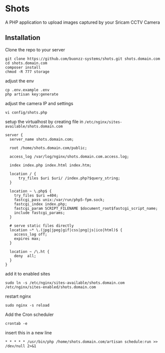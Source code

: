 # Shots

A PHP application to upload images captured by your Sricam CCTV Camera

## Installation

Clone the repo to your server

```
git clone https://github.com/buonzz-systems/shots.git shots.domain.com
cd shots.domain.com
composer install
chmod -R 777 storage
```

adjust the env
```
cp .env.example .env
php artisan key:generate
```

adjust the camera IP and settings

```
vi config/shots.php
```


setup the virtualhost by creating file in `/etc/nginx/sites-available/shots.domain.com`

```
server {
  server_name shots.domain.com;
 
  root /home/shots.domain.com/public;
 
  access_log /var/log/nginx/shots.domain.com.access.log;
 
  index index.php index.html index.htm;
 
  location / {
      try_files $uri $uri/ /index.php?$query_string;
  }

  location ~ \.php$ {
    try_files $uri =404;
    fastcgi_pass unix:/var/run/php5-fpm.sock;
    fastcgi_index index.php;
    fastcgi_param SCRIPT_FILENAME $document_root$fastcgi_script_name;
    include fastcgi_params;
  }

  # serve static files directly
  location ~* \.(jpg|jpeg|gif|css|png|js|ico|html)$ {
    access_log off;
    expires max;
  }
 
  location ~ /\.ht {
    deny  all;
  }
}
```

add it to enabled sites

```
sudo ln -s /etc/nginx/sites-available/shots.domain.com /etc/nginx/sites-enabled/shots.domain.com
```

restart nginx

```
sudo nginx -s reload
```

Add the Cron scheduler

```
crontab -e
```
insert this in a new line
```
* * * * * /usr/bin/php /home/shots.domain.com/artisan schedule:run >> /dev/null 2>&1
```